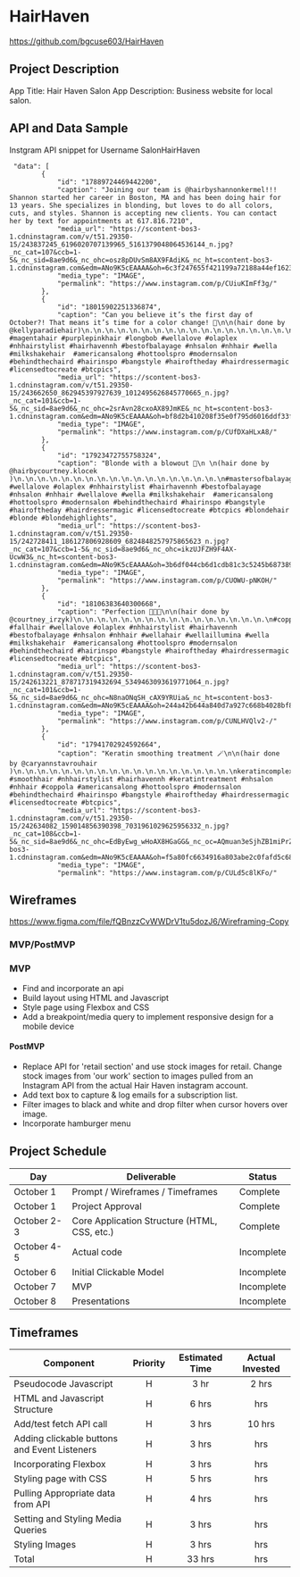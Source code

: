 # HairHaven

https://github.com/bgcuse603/HairHaven

## Project Description

App Title: Hair Haven Salon
App Description: Business website for local salon.

## API and Data Sample

Instgram API snippet for Username SalonHairHaven

```
 "data": [
        {
            "id": "17889724469442200",
            "caption": "Joining our team is @hairbyshannonkermel!!! Shannon started her career in Boston, MA and has been doing hair for 13 years. She specializes in blonding, but loves to do all colors, cuts, and styles. Shannon is accepting new clients. You can contact her by text for appointments at 617.816.7210",
            "media_url": "https://scontent-bos3-1.cdninstagram.com/v/t51.29350-15/243837245_6196020707139965_5161379048064536144_n.jpg?_nc_cat=107&ccb=1-5&_nc_sid=8ae9d6&_nc_ohc=osz8pDUvSm8AX9FAdiK&_nc_ht=scontent-bos3-1.cdninstagram.com&edm=ANo9K5cEAAAA&oh=6c3f247655f421199a72188a44ef1623&oe=615E8BF6",
            "media_type": "IMAGE",
            "permalink": "https://www.instagram.com/p/CUiuKImFf3g/"
        },
        {
            "id": "18015902251336874",
            "caption": "Can you believe it’s the first day of October?! That means it’s time for a color change! 🤗\n\n(hair done by @kellyparadiehair)\n.\n.\n.\n.\n.\n.\n.\n.\n.\n.\n.\n.\n.\n.\n.\n.\n.\n.\n.\n.\n.\n.\n.\n.\n.\n.\n.\n.\n#hairoftheday #magentahair #purplepinkhair #longbob #wellalove #olaplex #nhhairstylist #hairhavennh #bestofbalayage #nhsalon #nhhair #wella #milkshakehair  #americansalong #hottoolspro #modernsalon #behindthechaird #hairinspo #bangstyle #hairoftheday #hairdressermagic #licensedtocreate #btcpics",
            "media_url": "https://scontent-bos3-1.cdninstagram.com/v/t51.29350-15/243662650_862945397927639_1012495626845770665_n.jpg?_nc_cat=101&ccb=1-5&_nc_sid=8ae9d6&_nc_ohc=2srAvn28cxoAX89JmKE&_nc_ht=scontent-bos3-1.cdninstagram.com&edm=ANo9K5cEAAAA&oh=bf8d2b410208f35e0f795d6016ddf33f&oe=615E9FFC",
            "media_type": "IMAGE",
            "permalink": "https://www.instagram.com/p/CUfDXaHLxA8/"
        },
        {
            "id": "17923472755758324",
            "caption": "Blonde with a blowout 🤍\n \n(hair done by @hairbycourtney.klocek )\n.\n.\n.\n.\n.\n.\n.\n.\n.\n.\n.\n.\n.\n.\n.\n.\n.\n#mastersofbalayage #wellalove #olaplex #nhhairstylist #hairhavennh #bestofbalayage #nhsalon #nhhair #wellalove #wella #milkshakehair  #americansalong #hottoolspro #modernsalon #behindthechaird #hairinspo #bangstyle #hairoftheday #hairdressermagic #licensedtocreate #btcpics #blondehair #blonde #blondehighlights",
            "media_url": "https://scontent-bos3-1.cdninstagram.com/v/t51.29350-15/242728411_186127806928609_6824848257975865623_n.jpg?_nc_cat=107&ccb=1-5&_nc_sid=8ae9d6&_nc_ohc=ikzUJFZH9F4AX-UcwW3&_nc_ht=scontent-bos3-1.cdninstagram.com&edm=ANo9K5cEAAAA&oh=3b6df044cb6d1cdb81c3c5245b687389&oe=615F0536",
            "media_type": "IMAGE",
            "permalink": "https://www.instagram.com/p/CUOWU-pNKOH/"
        },
        {
            "id": "18106383640300668",
            "caption": "Perfection 👩🏼‍🦰\n\n(hair done by @courtney_irzyk)\n.\n.\n.\n.\n.\n.\n.\n.\n.\n.\n.\n.\n.\n.\n.\n.\n#copperhair #fallhair #wellalove #olaplex #nhhairstylist #hairhavennh #bestofbalayage #nhsalon #nhhair #wellahair #wellaillumina #wella #milkshakehair  #americansalong #hottoolspro #modernsalon #behindthechaird #hairinspo #bangstyle #hairoftheday #hairdressermagic #licensedtocreate #btcpics",
            "media_url": "https://scontent-bos3-1.cdninstagram.com/v/t51.29350-15/242613221_878717319432694_5349463093619771064_n.jpg?_nc_cat=101&ccb=1-5&_nc_sid=8ae9d6&_nc_ohc=N8naONqSH_cAX9YRUia&_nc_ht=scontent-bos3-1.cdninstagram.com&edm=ANo9K5cEAAAA&oh=244a42b644a840d7a927c668b4028bf8&oe=615E4096",
            "media_type": "IMAGE",
            "permalink": "https://www.instagram.com/p/CUNLHVQlv2-/"
        },
        {
            "id": "17941702924592664",
            "caption": "Keratin smoothing treatment 🪄\n\n(hair done by @caryannstavrouhair )\n.\n.\n.\n.\n.\n.\n.\n.\n.\n.\n.\n.\n.\n.\n.\n.\n.\n.\nkeratincomplex #smoothhair #nhhairstylist #hairhavennh #keratintreatment #nhsalon #nhhair #coppola #americansalong #hottoolspro #modernsalon #behindthechaird #hairinspo #bangstyle #hairoftheday #hairdressermagic #licensedtocreate #btcpics",
            "media_url": "https://scontent-bos3-1.cdninstagram.com/v/t51.29350-15/242634082_159014856390398_7031961029625956332_n.jpg?_nc_cat=108&ccb=1-5&_nc_sid=8ae9d6&_nc_ohc=EdByEwg_wHoAX8HGaGG&_nc_oc=AQmuan3eSjhZB1miPrZtMJRydXgDWmF7A9U5EIpXke5Gq5IflI4OBeifITVlJP3z9Y4&_nc_ht=scontent-bos3-1.cdninstagram.com&edm=ANo9K5cEAAAA&oh=f5a80fc6634916a803abe2c0fafd5c68&oe=615E81FD",
            "media_type": "IMAGE",
            "permalink": "https://www.instagram.com/p/CULd5c8lKFo/"

```

## Wireframes

https://www.figma.com/file/fQBnzzCvWWDrV1tu5dozJ6/Wireframing-Copy

### MVP/PostMVP

### MVP

- Find and incorporate an api
- Build layout using HTML and Javascript
- Style page using Flexbox and CSS
- Add a breakpoint/media query to implement responsive design for a mobile device

#### PostMVP

- Replace API for 'retail section' and use stock images for retail. Change stock images from 'our work' section to images pulled from an Instagram API from the actual Hair Haven instagram account.
- Add text box to capture & log emails for a subscription list.
- Filter images to black and white and drop filter when cursor hovers over image.
- Incorporate hamburger menu

## Project Schedule

| Day         | Deliverable                                  | Status     |
| ----------- | -------------------------------------------- | ---------- |
| October 1   | Prompt / Wireframes / Timeframes             | Complete   |
| October 1   | Project Approval                             | Complete   |
| October 2-3 | Core Application Structure (HTML, CSS, etc.) | Complete |
| October 4-5 | Actual code                                  | Incomplete |
| October 6   | Initial Clickable Model                      | Incomplete |
| October 7   | MVP                                          | Incomplete |
| October 8   | Presentations                                | Incomplete |

## Timeframes

| Component                                    | Priority | Estimated Time | Actual Invested |
| -------------------------------------------- | :------: | :------------: | :-------------: |
| Pseudocode Javascript                        |    H     |      3 hr      |      2 hrs      |
| HTML and Javascript Structure                |    H     |     6 hrs      |       hrs       |
| Add/test fetch API call                      |    H     |     3 hrs      |      10 hrs     |
| Adding clickable buttons and Event Listeners |    H     |     3 hrs      |       hrs       |
| Incorporating Flexbox                        |    H     |     3 hrs      |       hrs       |
| Styling page with CSS                        |    H     |     5 hrs      |       hrs       |
| Pulling Appropriate data from API            |    H     |     4 hrs      |       hrs       |
| Setting and Styling Media Queries            |    H     |     3 hrs      |       hrs       |
| Styling Images                               |    H     |     3 hrs      |       hrs       |
| Total                                        |    H     |     33 hrs     |       hrs       |
